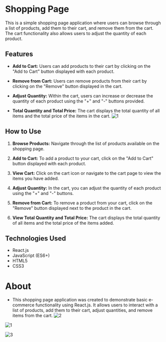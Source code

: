 # Shopping Page

This is a simple shopping page application where users can browse through a list of products, add them to their cart, and remove them from the cart. The cart functionality also allows users to adjust the quantity of each product.

## Features

- **Add to Cart:** Users can add products to their cart by clicking on the "Add to Cart" button displayed with each product.
  
- **Remove from Cart:** Users can remove products from their cart by clicking on the "Remove" button displayed in the cart.
  
- **Adjust Quantity:** Within the cart, users can increase or decrease the quantity of each product using the "+" and "-" buttons provided.
  
- **Total Quantity and Total Price:** The cart displays the total quantity of all items and the total price of the items in the cart.
![1](https://github.com/GandhiRam2202/shoppingcart/assets/152801640/87779024-66a0-416b-896f-8b3edcb9c3de)
## How to Use


1. **Browse Products:** Navigate through the list of products available on the shopping page.

2. **Add to Cart:** To add a product to your cart, click on the "Add to Cart" button displayed with each product.

3. **View Cart:** Click on the cart icon or navigate to the cart page to view the items you have added.

4. **Adjust Quantity:** In the cart, you can adjust the quantity of each product using the "+" and "-" buttons.

5. **Remove from Cart:** To remove a product from your cart, click on the "Remove" button displayed next to the product in the cart.

6. **View Total Quantity and Total Price:** The cart displays the total quantity of all items and the total price of the items added.

## Technologies Used

- React.js
- JavaScript (ES6+)
- HTML5
- CSS3

# About

- This shopping page application was created to demonstrate basic e-commerce functionality using React.js. It allows users to interact with a list of products, add them to their cart, adjust quantities, and remove items from the cart.
![2](https://github.com/GandhiRam2202/shoppingcart/assets/152801640/518d1404-1709-470a-90eb-ac383ac7ffbe)

![1](https://github.com/GandhiRam2202/shoppingcart/assets/152801640/9cabba3a-e407-42dd-a289-9139232fee76)

![3](https://github.com/GandhiRam2202/shoppingcart/assets/152801640/3ea47bc7-cf3e-4943-a64a-a5af65da7018)
